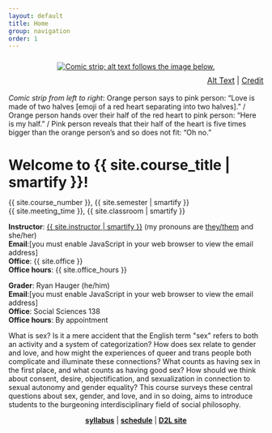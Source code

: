 ```yaml
---
layout: default
title: Home
group: navigation
order: 1
---
```


<p style="margin-top: 1.5rem;" align="center"><a href="https://webcomicname.com/post/615550458383286272"><img class="img-fluid" src="https://64.media.tumblr.com/824f4191f085d5ce4d399d0f2d5e0fd7/235a3357fa7d461d-f3/s2048x3072/5ba76fe75121dce8cdb285d68a58b824306a9be7.png" alt="Comic strip; alt text follows the image below."></a></p>

<p style="text-align: right; margin-top: -0.25rem; margin-bottom:1rem; font-size: 0.95rem;"><a data-bs-toggle="collapse" href="#comic" role="button" aria-expanded="false" aria-controls="comic">Alt Text</a> | <a href="https://webcomicname.com/post/615550458383286272" target="_blank" rel="noopener noreferrer">Credit</a></p>
<div class="collapse" id="comic">
  <div class="card card-body">
    <p><em>Comic strip from left to right</em>: Orange person says to pink person: “Love is made of two halves [emoji of a red heart separating into two halves].” / Orange person hands over their half of the red heart to pink person: “Here is my half.” / Pink person reveals that their half of the heart is five times bigger than the orange person’s and so does not fit: “Oh no.”</p>
  </div>
</div>

<h1 style="margin-bottom: 0.875rem;">Welcome to {{ site.course_title | smartify }}!</h1>

{{ site.course_number }}, {{ site.semester | smartify }}\
{{ site.meeting_time }}, {{ site.classroom | smartify }}

<div class="col-6 col-md-5 col-lg-4">
<script language="JavaScript" type="text/javascript">
      var u = "din";
      var arr = "@";
      var d = "arizona";
      var dot = ".";
      var t = "edu";
      var s = " ";
      document.write("<p><strong>Instructor</strong>: <a href='{{ site.instructor_website }}'>{{ site.instructor | smartify }}</a> (they/she)<br /><strong>Email</strong>:" + s + "<a href='" + "mail" + "to:" + u + arr + d + dot + t + "'>" + u + arr + d + dot + t + "</a><br /><strong>Office</strong>: {{ site.office }}<br /><strong>Office hours</strong>: {{ site.office_hours }}<br />" + "</p>");
</script>
<noscript><p><strong>Instructor</strong>: <a href='{{ site.instructor_website }}'>{{ site.instructor | smartify }}</a> (my pronouns are <a href='https://apastyle.apa.org/blog/singular-they' target='_blank' rel='noopener noreferrer'>they/them</a> and she/her)<br /><strong>Email</strong>:[you must enable JavaScript in your web browser to view the email address]<br /><strong>Office</strong>: {{ site.office }}<br /><strong>Office hours</strong>: {{ site.office_hours }}<br /></p></noscript>
</div>

<div class="col-6 col-md-5 col-lg-4">
<script language="JavaScript" type="text/javascript">
      var r = "ryanellishauger";
      var arr = "@";
      var d = "arizona";
      var dot = ".";
      var t = "edu";
      var s = " ";
      document.write("<p><strong>Grader</strong>: Ryan Hauger (he/him)<br /><strong>Email</strong>:" + s + "<a href='" + "mail" + "to:" + r + arr + d + dot + t + "'>" + r + arr + d + dot + t + "</a><br /><strong>Office</strong>: Social Sciences 138<br /><strong>Office hours</strong>: By appointment<br />" + "</p>");
</script>
<noscript><p><strong>Grader</strong>: Ryan Hauger (he/him)<br /><strong>Email</strong>:[you must enable JavaScript in your web browser to view the email address]<br /><strong>Office</strong>: Social Sciences 138<br /><strong>Office hours</strong>: By appointment<br /></p></noscript>
</div>

What is sex? Is it a mere accident that the English term "sex" refers to both an activity and a system of categorization? How does sex relate to gender and love, and how might the experiences of queer and trans people both complicate and illuminate these connections? What counts as having sex in the first place, and what counts as having good sex? How should we think about consent, desire, objectification, and sexualization in connection to sexual autonomy and gender equality? This course surveys these central questions about sex, gender, and love, and in so doing, aims to introduce students to the burgeoning interdisciplinary field of social philosophy.

<p align="center"><strong><a href="{{ site.baseurl }}{% link syllabus.md %}">syllabus</a></strong> &VerticalLine; <strong><a href="{{ site.baseurl }}{% link schedule.html %}">schedule</a></strong> &VerticalLine; <strong><a href="{{ site.learning_site}}">D2L site</a></strong></p>